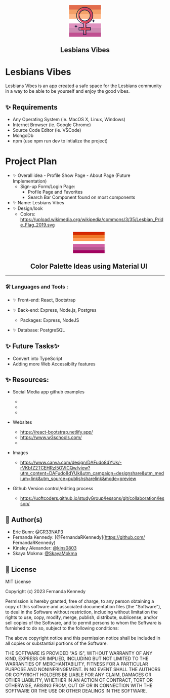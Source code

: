 <p align="center">
 <img width="100px" src="./front-end/public/favicon.ico" align="center" alt="Lesbians Vibes" />
 <h2 align="center">Lesbians Vibes</h2>

# Lesbians Vibes

Lesbians Vibes is an app created a safe space for the Lesbians community in a way to be able to be yourself and enjoy the good vibes.

## ✨ Requirements

- Any Operating System (ie. MacOS X, Linux, Windows)
- Internet Browser (ie. Google Chrome)
- Source Code Editor (ie. VSCode)
- MongoDb
- npm (use npm run dev to intialize the project)

# Project Plan

- ✨ Overall idea - Profile Show Page - About Page (Future Implementation)
  - Sign-up Form/Login Page:
    - Profile Page and Favorites
    - Search Bar Component found on most components
- ✨ Name: Lesbians Vibes
- ✨ Design/look
  - Colors: https://upload.wikimedia.org/wikipedia/commons/3/35/Lesbian_Pride_Flag_2019.svg
  <p align="center">
  <img width="100px" src="./front-end/public/Lesbian_pride_flag_2018.svg.png" align="center" alt="Color Palette Ideas using Material UI" />
   <h2 align="center">Color Palette Ideas using Material UI</h2>

---

### :hammer_and_wrench: Languages and Tools :

- ✨ Front-end: React, Bootstrap
- ✨ Back-end: Express, Node.js, Postgres

  - Packages: Express, NodeJS

- ✨ Database: PostgreSQL

## ✨ Future Tasks✨

- Convert into TypeScript
- Adding more Web Accessibilty features

## ✨ Resources:

- Social Media app github examples

  -
  -
  -

- Websites

  - https://react-bootstrap.netlify.app/
  - https://www.w3schools.com/
  -

- Images
  - https://www.canva.com/design/DAFudo8dYUk/-rVKbfZ2TCEHRzI5OVICQw/view?utm_content=DAFudo8dYUk&utm_campaign=designshare&utm_medium=link&utm_source=publishsharelink&mode=preview
- Github Version control/editing process
  - https://uoftcoders.github.io/studyGroup/lessons/git/collaboration/lesson/

## 👤 Author(s)

- Eric Bunn: [@GR33NAP3](https://github.com/GR33NAP3)
- Fernanda Kennedy: [@FernandaRKennedy](https://github.com/
  FernandaRKennedy)
- Kinsley Alexander: [@kins0803](https://github.com/kins0803)
- Skaya Mokma: [@SkayaMokma](https://github.com/SkayaMokma)

## 📝 License

MIT License

Copyright (c) 2023 Fernanda Kennedy

Permission is hereby granted, free of charge, to any person obtaining a copy
of this software and associated documentation files (the "Software"), to deal
in the Software without restriction, including without limitation the rights
to use, copy, modify, merge, publish, distribute, sublicense, and/or sell
copies of the Software, and to permit persons to whom the Software is
furnished to do so, subject to the following conditions:

The above copyright notice and this permission notice shall be included in all
copies or substantial portions of the Software.

THE SOFTWARE IS PROVIDED "AS IS", WITHOUT WARRANTY OF ANY KIND, EXPRESS OR
IMPLIED, INCLUDING BUT NOT LIMITED TO THE WARRANTIES OF MERCHANTABILITY,
FITNESS FOR A PARTICULAR PURPOSE AND NONINFRINGEMENT. IN NO EVENT SHALL THE
AUTHORS OR COPYRIGHT HOLDERS BE LIABLE FOR ANY CLAIM, DAMAGES OR OTHER
LIABILITY, WHETHER IN AN ACTION OF CONTRACT, TORT OR OTHERWISE, ARISING FROM,
OUT OF OR IN CONNECTION WITH THE SOFTWARE OR THE USE OR OTHER DEALINGS IN THE
SOFTWARE.
